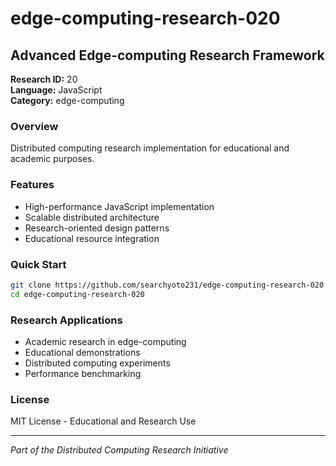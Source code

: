 # edge-computing-research-020

## Advanced Edge-computing Research Framework

**Research ID:** 20  
**Language:** JavaScript  
**Category:** edge-computing

### Overview
Distributed computing research implementation for educational and academic purposes.

### Features
- High-performance JavaScript implementation
- Scalable distributed architecture
- Research-oriented design patterns
- Educational resource integration

### Quick Start
```bash
git clone https://github.com/searchyoto231/edge-computing-research-020.git
cd edge-computing-research-020
```

### Research Applications
- Academic research in edge-computing
- Educational demonstrations  
- Distributed computing experiments
- Performance benchmarking

### License
MIT License - Educational and Research Use

---
*Part of the Distributed Computing Research Initiative*